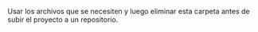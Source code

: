 Usar los archivos que se necesiten y luego eliminar esta carpeta antes de subir el proyecto a un repositorio.
